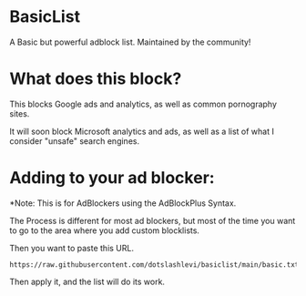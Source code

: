 # BasicList
A Basic but powerful adblock list. Maintained by the community!

# What does this block?

This blocks Google ads and analytics, as well as common pornography sites.

It will soon block Microsoft analytics and ads, as well as a list of what I consider "unsafe" search engines.

# Adding to your ad blocker:

*Note: This is for AdBlockers using the AdBlockPlus Syntax.

The Process is different for most ad blockers, but most of the time you want to go to the area where you add custom blocklists.

Then you want to paste this URL.

```
https://raw.githubusercontent.com/dotslashlevi/basiclist/main/basic.txt
```

Then apply it, and the list will do its work.
